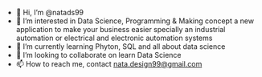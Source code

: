 - 👋 Hi, I’m @natads99
- 👀 I’m interested in Data Science, Programming & Making concept a new application to make your business easier specially an industrial automation or electrical and electronic automation systems
- 🌱 I’m currently learning Phyton, SQL and all about data science
- 💞️ I’m looking to collaborate on learn Data Science
- 📫 How to reach me, contact nata.design99@gmail.com

<!---
natads99/natads99 is a ✨ special ✨ repository because its `README.md` (this file) appears on your GitHub profile.
You can click the Preview link to take a look at your changes.
--->
